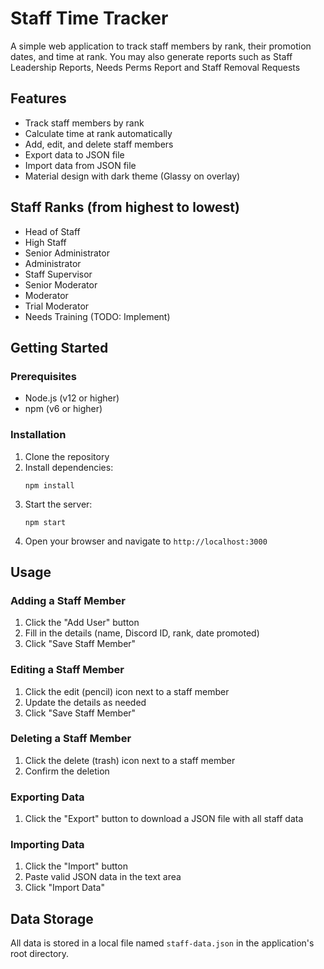 # Staff Time Tracker

A simple web application to track staff members by rank, their promotion dates, and time at rank.
You may also generate reports such as Staff Leadership Reports, Needs Perms Report and Staff Removal Requests

## Features

- Track staff members by rank
- Calculate time at rank automatically
- Add, edit, and delete staff members
- Export data to JSON file
- Import data from JSON file
- Material design with dark theme (Glassy on overlay)

## Staff Ranks (from highest to lowest)

- Head of Staff
- High Staff
- Senior Administrator
- Administrator
- Staff Supervisor
- Senior Moderator
- Moderator
- Trial Moderator
- Needs Training (TODO: Implement)

## Getting Started

### Prerequisites

- Node.js (v12 or higher)
- npm (v6 or higher)

### Installation

1. Clone the repository
2. Install dependencies:
   ```
   npm install
   ```
3. Start the server:
   ```
   npm start
   ```
4. Open your browser and navigate to `http://localhost:3000`

## Usage

### Adding a Staff Member

1. Click the "Add User" button
2. Fill in the details (name, Discord ID, rank, date promoted)
3. Click "Save Staff Member"

### Editing a Staff Member

1. Click the edit (pencil) icon next to a staff member
2. Update the details as needed
3. Click "Save Staff Member"

### Deleting a Staff Member

1. Click the delete (trash) icon next to a staff member
2. Confirm the deletion

### Exporting Data

1. Click the "Export" button to download a JSON file with all staff data

### Importing Data

1. Click the "Import" button
2. Paste valid JSON data in the text area
3. Click "Import Data"

## Data Storage

All data is stored in a local file named `staff-data.json` in the application's root directory. 